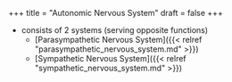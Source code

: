 +++
title = "Autonomic Nervous System"
draft = false
+++

-   consists of 2 systems (serving opposite functions)
    -   [Parasympathetic Nervous System]({{< relref "parasympathetic_nervous_system.md" >}})
    -   [Sympathetic Nervous System]({{< relref "sympathetic_nervous_system.md" >}})